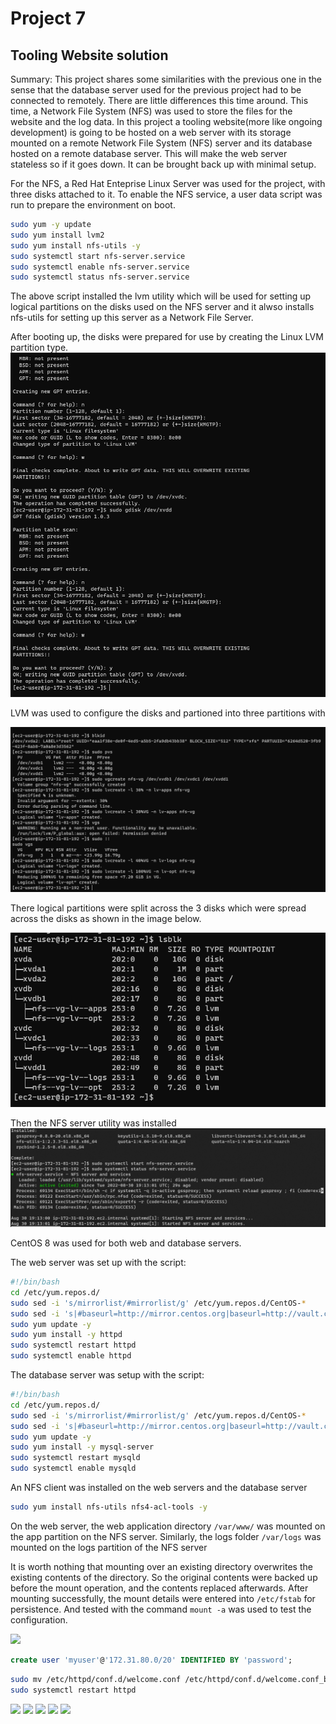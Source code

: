 # Project 7

## Tooling Website solution 
Summary: This project shares some similarities with the previous one in the sense that the database 
server used for the previous project had to be connected to remotely. There are little differences this time around. This time, a Network File System (NFS) was used to store the files for the website and the log data. In this project a tooling website(more like ongoing development) is going to be hosted on a web server with its storage mounted on a remote Network File System (NFS) server and its database hosted on a remote database server. This will make the web server stateless so if it goes down. It can be brought back up with minimal setup.

For the NFS, a Red Hat Enteprise Linux Server was used for the project, with three disks attached to it.
To enable the NFS service, a user data script was run to prepare the environment on boot.

```bash
sudo yum -y update
sudo yum install lvm2
sudo yum install nfs-utils -y
sudo systemctl start nfs-server.service
sudo systemctl enable nfs-server.service
sudo systemctl status nfs-server.service
```
The above script installed the lvm utility which will be used for setting up logical partitions on the disks used on the NFS server and it alwso installs nfs-utils for setting up this server as a Network File Server.

After booting up, the disks were prepared for use by creating the Linux LVM partition type. 
![Linux LVM partions created](media/Project7_images/partitions_created.png)

LVM was used to configure the disks and partioned into three partitions with

![Logical volumes partitioned](media/Project7_images/logical_volumes_created.png)

There logical partitions were split across the 3 disks which were spread across the disks as shown in the image below.

![View of the logical volumes on the disk](media/Project7_images/lvm_created.png)

Then the NFS server utility was installed
![NFS server software installed](media/Project7_images/nfs-utils_running.png)


CentOS 8 was used for both web and database servers.

The web server was set up with the script:
```bash
#!/bin/bash
cd /etc/yum.repos.d/
sudo sed -i 's/mirrorlist/#mirrorlist/g' /etc/yum.repos.d/CentOS-*
sudo sed -i 's|#baseurl=http://mirror.centos.org|baseurl=http://vault.centos.org|g' /etc/yum.repos.d/CentOS-*
sudo yum update -y
sudo yum install -y httpd 
sudo systemctl restart httpd
sudo systemctl enable httpd
```

The database server was setup with the script:
```bash
#!/bin/bash
cd /etc/yum.repos.d/
sudo sed -i 's/mirrorlist/#mirrorlist/g' /etc/yum.repos.d/CentOS-*
sudo sed -i 's|#baseurl=http://mirror.centos.org|baseurl=http://vault.centos.org|g' /etc/yum.repos.d/CentOS-*
sudo yum update -y
sudo yum install -y mysql-server 
sudo systemctl restart mysqld
sudo systemctl enable mysqld
```


An NFS client was installed on the web servers and the database server
```bash
sudo yum install nfs-utils nfs4-acl-tools -y
```

On the web server, the web application directory `/var/www/` was mounted on the app partition on the NFS server. Similarly, the logs folder `/var/logs` was mounted on the logs partition of the NFS server

It is worth nothing that mounting over an existing directory overwrites the existing contents of the directory. So the original contents were backed up before the mount operation, and the contents replaced afterwards. 
After mounting successfully, the mount details were entered into `/etc/fstab` for persistence. And tested with the command `mount -a` was used to test the configuration. 

![](media/Project7_images/)







```sql
create user 'myuser'@'172.31.80.0/20' IDENTIFIED BY 'password';
```

```bash
sudo mv /etc/httpd/conf.d/welcome.conf /etc/httpd/conf.d/welcome.conf_backup
sudo systemctl restart httpd
```


![](media/Project7_images/)
![](media/Project7_images/)
![](media/Project7_images/)
![](media/Project7_images/)
![](media/Project7_images/)
